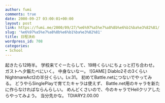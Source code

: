 ```yaml
---
author: fumi
comments: true
date: 2000-09-27 03:00:01+00:00
layout: post
link: https://fumi.me/2000/09/27/%e6%97%a5%e7%a8%8b%e6%b1%ba%e3%82%81/
slug: '%e6%97%a5%e7%a8%8b%e6%b1%ba%e3%82%81'
title: 日程決め
wordpress_id: 708
categories:
- School
---
```


起きたら12時半。
学校来てぐーたらして、19時くらいにちょっと打ち合わせ。
ガストへ夕飯たべにいく。
中身ないなー。
![GAME]  Diablo2その3くらい
NightmareAct2の半分くらい。Lv.31。
初めてBattle.netにつないでやってみる。
どうやらSinglePlayで育てたキャラは使えず、
Battle.net用のキャラを新たに作らなければならんらしい。
めんどくさいので、今のキャラでHellクリアしたらやってみよう。
当分先かな。
TDIARY2.00.00
